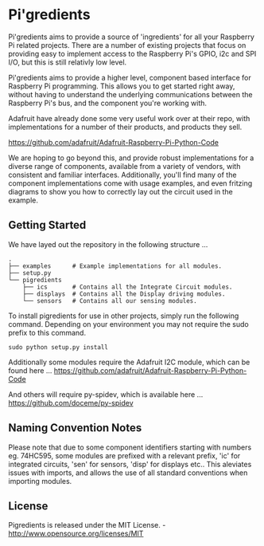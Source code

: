 # Pi'gredients

Pi'gredients aims to provide a source of 'ingredients' for all your Raspberry Pi related projects.  There are a number of existing projects that focus on providing easy to implement access to the Raspberry Pi's GPIO, i2c and SPI I/O, but this is still relativly low level.

Pi'gredients aims to provide a higher level, component based interface for Raspberry Pi programming.
  This allows you to get started right away, without having to understand the underlying communications between the Raspberry Pi's bus, and the component you're working with.  

Adafruit have already done some very useful work over at their repo, with implementations for a number of their products, and products they sell.

https://github.com/adafruit/Adafruit-Raspberry-Pi-Python-Code

We are hoping to go beyond this, and provide robust implementations for a diverse range of components, available from a variety of vendors, with consistent and familiar interfaces.  Additionally, you'll find many of the component implementations come with usage examples, and even fritzing diagrams to show you how to correctly lay out the circuit used in the example. 


## Getting Started 

We have layed out the repository in the following structure ...

    .
    ├── examples      # Example implementations for all modules.
    ├── setup.py      
    └── pigredients   
        ├── ics       # Contains all the Integrate Circuit modules.
        ├── displays  # Contains all the Display driving modules.
        └── sensors   # Contains all our sensing modules.

        
To install pigredients for use in other projects, simply run the following command.  Depending on your environment you may not require the sudo prefix to this command.

    sudo python setup.py install

Additionally some modules require the Adafruit I2C module, which can be found here ... https://github.com/adafruit/Adafruit-Raspberry-Pi-Python-Code

And others will require py-spidev, which is available here ... https://github.com/doceme/py-spidev

## Naming Convention Notes

Please note that due to some component identifiers starting with numbers eg. 74HC595, some modules are prefixed with a relevant prefix, 'ic' for integrated circuits, 'sen' for sensors, 'disp' for displays etc..  This aleviates issues with imports, and allows the use of all standard conventions when importing modules.

## License
Pigredients is released under the MIT License. - http://www.opensource.org/licenses/MIT
